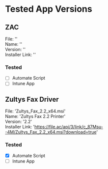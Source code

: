 # Tested App Versions

## ZAC
File: '' <br>
Name: '' <br>
Version: '' <br>
Installer Link:  ''
### Tested
- [ ] Automate Script
- [ ] Intune App

## Zultys Fax Driver
File: 'Zultys_Fax_2.2_x64.msi' <br>
Name: 'Zultys Fax 2.2 Printer' <br>
Version: '2.2' <br>
Installer Link:  'https://file.ac/api/3/link/c_87Msu--4M/Zultys_Fax_2.2_x64.msi?download=true'
### Tested
- [x] Automate Script
- [ ] Intune App